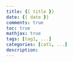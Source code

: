 ```yaml
---
title: {{ title }}
date: {{ date }}
comments: true
toc: true
mathjax: true
tags: [tag1, ...]
categories: [cat1, ...]
description:
---
```

<!-- abstract -->

<!-- 开始正文 -->
